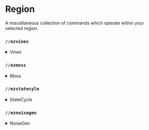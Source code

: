 # Region

A miscellaneous collection of commands which operate within your selected region.

### `//ezvines`

<details>

<summary>Vines</summary>

**`//ezvines <mask> <pattern> [percentage] [min_length] [max_length]`**

**`Alias: //vines`**

* **Mask**: Specifies the mask matching blocks to hang "vines" from.&#x20;
* **Pattern**: Determines the pattern of blocks to place.&#x20;
* **Percentage** (Default: 10%): Sets the percentage of blocks to hang vines from.&#x20;
* **Min Length** (Default: 2): Specifies the minimum vine length.&#x20;
* **Max Length** (Default: 5): Defines the maximum vine length.

<img src="../.gitbook/assets/ezvines_mask.gif" alt="" data-size="original"> **`<mask>`**

<img src="../.gitbook/assets/ezvines_percentage.gif" alt="" data-size="original"> **`[percentage]`**

<img src="../.gitbook/assets/ezvines_length.gif" alt="" data-size="original"> **`[min_length] [max_length]`**

</details>

### `//ezmoss`

<details>

<summary>Moss</summary>

**`//ezmoss <pattern> [amount] [smooth_radii] [smooth_iterations]`**

**`Alias: //moss`**

* **Pattern**: Determines the block pattern to use for the moss.&#x20;
* **Amount** (Default: 2.0): Specifies the amount of moss to place. Decimal values are allowed, and values are somewhat arbitrary.&#x20;
* **Smooth Radii** (Default: 1): Sets the smoothing radii for the moss placement. Can be one radius or three comma-separated radii, in the order of East/West, Up/Down, North/South.&#x20;
* **Smooth Iterations** (Default: 5): Defines the number of smoothing iterations to apply.

<img src="../.gitbook/assets/ezmoss_amount.gif" alt="" data-size="original"> **`[amount]`**

<img src="../.gitbook/assets/ezmoss_radius.gif" alt="" data-size="original"> **`[smooth_radii]`**

<img src="../.gitbook/assets/ezmoss_radii.gif" alt="" data-size="original"> **`[smooth_radii]`**

<img src="../.gitbook/assets/ezmoss_iterations.gif" alt="" data-size="original"> **`[smooth_iterations]`**

</details>

### `//ezstatecyle`

<details>

<summary>StateCycle</summary>

**`//ezstatecycle <mask> <state>`**

**`Alias: //statecycle`**

* **Mask**: Specifies the mask to select which blocks to affect within the region.&#x20;
* **State**: Identifies the block state value to cycle through for each block in the selection.

</details>

### `//eznoisegen`

<details>

<summary>NoiseGen</summary>

**`//eznoisegen <palette> <noise> [lowerThreshold] [upperThreshold] [-z <scale>] [-s <seed>] [-l <smear>] [-o <offset>] [-chnt]`**

**`Aliases: //noisegen | //ng`**

* **Palette**: Specifies the palette of blocks to use.&#x20;
* **Noise**: Defines the noise preset to use.&#x20;
* **Lower Threshold** (Default: 0): Sets the lower threshold for noise generation, with support for WorldEdit expressions.&#x20;
* **Upper Threshold** (Default: 0.5): Sets the upper threshold for noise generation, with support for WorldEdit expressions.&#x20;
* **-z** (Default: 1): Adjusts the scale of the noise.&#x20;
* **-s** (Default: -1): Sets the noise seed.&#x20;
* **-l** (Default: 0): Applies a vertical smear to 3D noise.&#x20;
* **-o** (Default: (0,0,0)): Offsets the noise generation coordinates by a given vector (X,Y,Z).&#x20;
* **-c**: When used, centers the noise generation on the world coordinates of the selection.&#x20;
* **-h**: Activates heightmap mode using 2D noise. \
  _Heightmap mode is only compatible with Cuboid, Cylinder, or Polygon region types._
* **-n**: Uses normalized (-1 to 1) selection-centered coordinates for noise generation. **-t**: Enables smooth mode, specifically for snow, water, and lava blocks in the palette \[Applicable only in heightmap mode].

</details>
